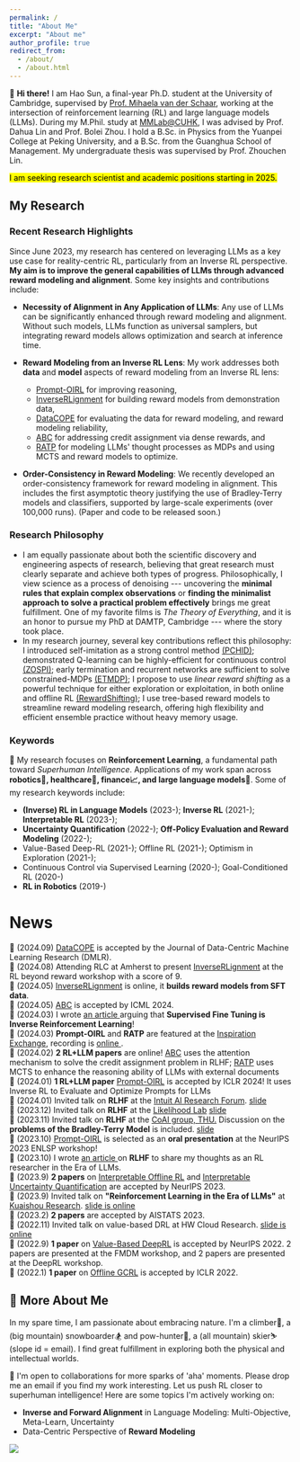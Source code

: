 ```yaml
---
permalink: /
title: "About Me"
excerpt: "About me"
author_profile: true
redirect_from:
  - /about/
  - /about.html
---
```


🚀 **Hi there!** I am Hao Sun, a final-year Ph.D. student at the University of Cambridge, supervised by [Prof. Mihaela van der Schaar](https://www.vanderschaar-lab.com/prof-mihaela-van-der-schaar/), working at the intersection of reinforcement learning (RL) and large language models (LLMs). During my M.Phil. study at [MMLab@CUHK](https://mmlab.ie.cuhk.edu.hk/), I was advised by Prof. Dahua Lin and Prof. Bolei Zhou. I hold a B.Sc. in Physics from the Yuanpei College at Peking University, and a B.Sc. from the Guanghua School of Management. My undergraduate thesis was supervised by Prof. Zhouchen Lin.

<mark> I am seeking research scientist and academic positions starting in 2025. </mark>

## My Research
### Recent Research Highlights

Since June 2023, my research has centered on leveraging LLMs as a key use case for reality-centric RL, particularly from an Inverse RL perspective. **My aim is to improve the general capabilities of LLMs through advanced reward modeling and alignment**. Some key insights and contributions include:
- **Necessity of Alignment in Any Application of LLMs**: Any use of LLMs can be significantly enhanced through reward modeling and alignment. Without such models, LLMs function as universal samplers, but integrating reward models allows optimization and search at inference time.
  
- **Reward Modeling from an Inverse RL Lens**: My work addresses both **data** and **model** aspects of reward modeling from an Inverse RL lens:
    - [Prompt-OIRL](https://arxiv.org/pdf/2309.06553.pdf) for improving reasoning,
    - [InverseRLignment](https://openreview.net/pdf/97e8ef1506b4477fd9dc41a76ea3257f65c66c5e.pdf) for building reward models from demonstration data,
    - [DataCOPE](https://openreview.net/forum?id=wg5y4AK6l7) for evaluating the data for reward modeling, and reward modeling reliability,
    - [ABC](https://arxiv.org/pdf/2402.00782.pdf) for addressing credit assignment via dense rewards, and
    - [RATP](https://arxiv.org/pdf/2402.07812.pdf) for modeling LLMs' thought processes as MDPs and using MCTS and reward models to optimize.

- **Order-Consistency in Reward Modeling**: We recently developed an order-consistency framework for reward modeling in alignment. This includes the first asymptotic theory justifying the use of Bradley-Terry models and classifiers, supported by large-scale experiments (over 100,000 runs). (Paper and code to be released soon.)

### Research Philosophy
  - I am equally passionate about both the scientific discovery and engineering aspects of research, believing that great research must clearly separate and achieve both types of progress. Philosophically, I view science as a process of denoising --- uncovering the **minimal rules that explain complex observations** or **finding the minimalist approach to solve a practical problem effectively** brings me great fulfillment. One of my favorite films is _The Theory of Everything_, and it is an honor to pursue my PhD at DAMTP, Cambridge --- where the story took place.
  - In my research journey, several key contributions reflect this philosophy: I introduced self-imitation as a strong control method [(PCHID)](https://proceedings.neurips.cc/paper_files/paper/2019/file/3891b14b5d8cce2fdd8dcdb4ded28f6d-Paper.pdf); demonstrated Q-learning can be highly-efficient for continuous control [(ZOSPI)](https://arxiv.org/pdf/2006.06600); early termination and recurrent networks are sufficient to solve constrained-MDPs [(ETMDP)](https://arxiv.org/pdf/2107.04200); I propose to use _linear reward shifting_ as a powerful technique for either exploration or exploitation, in both online and offline RL [(RewardShifting)](https://proceedings.neurips.cc/paper_files/paper/2022/file/f600d1a3f6a63f782680031f3ce241a7-Paper-Conference.pdf); I use tree-based reward models to streamline reward modeling research, offering high flexibility and efficient ensemble practice without heavy memory usage.

### Keywords
🤖️ My research focuses on **Reinforcement Learning**, a fundamental path toward _Superhuman Intelligence_. Applications of my work span across **robotics🦾, healthcare💉, finance📈, and large language models🧠**. Some of my research keywords include:

- **(Inverse) RL in Language Models** (2023-); **Inverse RL** (2021-); **Interpretable RL** (2023-); 
- **Uncertainty Quantification** (2022-); **Off-Policy Evaluation and Reward Modeling** (2022-);
- Value-Based Deep-RL (2021-); Offline RL (2021-); Optimism in Exploration (2021-); 
- Continuous Control via Supervised Learning (2020-); Goal-Conditioned RL (2020-)
- **RL in Robotics** (2019-)



News
======
📄 (2024.09) [DataCOPE](https://openreview.net/forum?id=wg5y4AK6l7) is accepted by the Journal of Data-Centric Machine Learning Research (DMLR). <br>
📄 (2024.08) Attending RLC at Amherst to present [InverseRLignment](https://openreview.net/pdf/97e8ef1506b4477fd9dc41a76ea3257f65c66c5e.pdf) at the RL beyond reward workshop with a score of 9. <br>
📄 (2024.05) [InverseRLignment](https://openreview.net/pdf/97e8ef1506b4477fd9dc41a76ea3257f65c66c5e.pdf) is online, it **builds reward models from SFT data**. <br>
📄 (2024.05) [ABC](https://arxiv.org/pdf/2402.00782.pdf) is accepted by ICML 2024. <br>
📄 (2024.03) I wrote <a href="https://arxiv.org/abs/2403.12017">an article </a> arguing that **Supervised Fine Tuning is Inverse Reinforcement Learning**! <br>
💬 (2024.03) **Prompt-OIRL** and **RATP** are featured at the [Inspiration Exchange](https://www.vanderschaar-lab.com/engagement-sessions/inspiration-exchange/), recording is <a href="https://www.youtube.com/watch?v=NYYYbQ_EN30&ab_channel=vanderSchaarLab"> online </a>. <br>
📄 (2024.02) **2 RL+LLM papers** are online! [ABC](https://arxiv.org/pdf/2402.00782.pdf) uses the attention mechanism to solve the credit assignment problem in RLHF; [RATP](https://arxiv.org/pdf/2402.07812.pdf) uses MCTS to enhance the reasoning ability of LLMs with external documents<br>
📄 (2024.01) **1 RL+LLM paper** [Prompt-OIRL](https://arxiv.org/pdf/2309.06553.pdf) is accepted by ICLR 2024! It uses Inverse RL to Evaluate and Optimize Prompts for LLMs<br>
💬 (2024.01) Invited talk on **RLHF** at the [Intuit AI Research Forum](https://www.intuit.com/technology/). <a href="https://holarissun.github.io/files/RLHF_Dec.pdf"> slide </a> <br>
💬 (2023.12) Invited talk on **RLHF** at the [Likelihood Lab](http://www.maxlikelihood.cn/) <a href="https://holarissun.github.io/files/RLHF_Dec.pdf"> slide </a> <br>
💬 (2023.11) Invited talk on **RLHF** at the [CoAI group, THU.](https://huggingface.co/thu-coai) Discussion on the **problems of the Bradley-Terry Model** is included. <a href="https://holarissun.github.io/files/RLHF_Nov.pdf"> slide  </a> <br>
📄 (2023.10) [Prompt-OIRL](https://arxiv.org/pdf/2309.06553.pdf) is selected as an **oral presentation** at the NeurIPS 2023 ENLSP workshop!<br>
📄 (2023.10) I wrote <a href="https://arxiv.org/abs/2310.06147">an article </a> on **RLHF** to share my thoughts as an RL researcher in the Era of LLMs. <br>
📄 (2023.9) **2 papers** on [Interpretable Offline RL](https://arxiv.org/abs/2310.07747) and [Interpretable Uncertainty Quantification](https://arxiv.org/abs/2207.05161) are accepted by NeurIPS 2023. <br>
💬 (2023.9) Invited talk on **"Reinforcement Learning in the Era of LLMs"** at [Kuaishou Research](https://usrdc.kuaishou.com/). <a href="https://holarissun.github.io/files/RLHF_Kuai_final.pdf"> slide is online </a>  <br>
📄 (2023.2) **2 papers** are accepted by AISTATS 2023. <br>
💬 (2022.11) Invited talk on value-based DRL at HW Cloud Research. <a href="https://sites.google.com/view/rewardshaping"> slide is online </a>  <br>
📄 (2022.9) **1 paper** on [Value-Based DeepRL](https://proceedings.neurips.cc/paper_files/paper/2022/file/f600d1a3f6a63f782680031f3ce241a7-Paper-Conference.pdf) is accepted by NeurIPS 2022. 2 papers are presented at the FMDM workshop, and 2 papers are presented at the DeepRL workshop. <br>
📄 (2022.1) **1 paper** on [Offline GCRL](https://arxiv.org/abs/2202.04478) is accepted by ICLR 2022. <be>



🙋 More About Me
----
In my spare time, I am passionate about embracing nature. I'm a climber🧗, a (big mountain) snowboarder🏂 and pow-hunter🌊, a (all mountain) skier⛷️ (slope id = email). I find great fulfillment in exploring both the physical and intellectual worlds.

🤝 I'm open to collaborations for more sparks of 'aha' moments. Please drop me an email if you find my work interesting. Let us push RL closer to superhuman intelligence! Here are some topics I'm actively working on:
- **Inverse and Forward Alignment** in Language Modeling: Multi-Objective, Meta-Learn, Uncertainty
- Data-Centric Perspective of **Reward Modeling**


<a href="https://clustrmaps.com/site/1bysk"  title="Visit tracker"><img src="//www.clustrmaps.com/map_v2.png?d=RtOCs2DxbgCleb2bwL7ZaU9kONDpyPNXGY_Guo_CtaM&cl=ffffff" /></a>

<!--

Education
======
 <span style="font-weight: bold;"> 💪 Ph.D., van der Schaar Lab, University of Cambridge, Jun.2025 (expected)<br>
  </span>
  - Research Topic: Reality-Centric Deep Reinforcement Learning

  <span style="font-weight: bold;"> 🎓 M.Phil., MMLab, The Chinese University of Hong Kong, Sep.2021.<br>
  </span>
  - Thesis:
    <a href="https://github.com/2Groza/MPhil_Thesis/blob/main/MPhil_Thesis.pdf">Toward Practical Deep Reinforcement Learning: Sample-Efficient Self-Supervised Continuous Control</a><br>
  
  - Slide can be found at: 
    <a href="https://github.com/2Groza/MPhil_Thesis/blob/main/Toward%20Practical%20Reinforcement%20Learning.pptx">Slide</a><br>
  <p class="item_desc"></p>
  
  
<span style="font-weight: bold;"> 👨‍🎓 B.Sc., School of Physics & Yuanpei College, Peking University, Jul.2018.<br>
</span>


I worked as an RA at the LCDM group@UIUC. I used to work on cosmology gravitational lensing in Prof.  and Ultracold atom during my undergrad research.
-->
